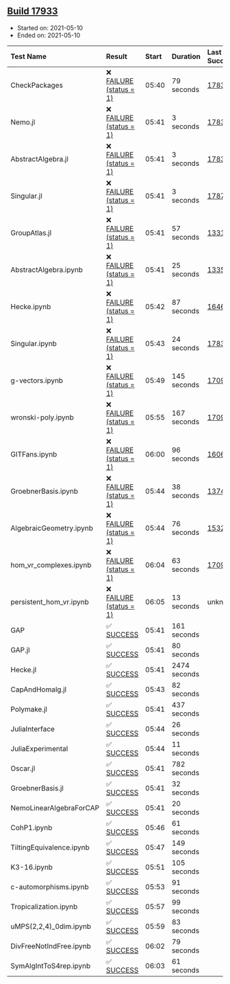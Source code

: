 ## [Build 17933](https://oscarci.mathematik.uni-kl.de/job/oscar/17933/)

* Started on: 2021-05-10
* Ended on: 2021-05-10

| Test Name    | Result | Start | Duration | Last Success | First Failure |
|:-------------|:-------|:------|:---------|:-------------|:--------------|
| CheckPackages | ❌ [FAILURE (status = 1)](https://oscarci.mathematik.uni-kl.de/job/oscar/17933/artifact/logs/build-17933/CheckPackages.log) | 05:40 | 79 seconds | [17832](https://oscarci.mathematik.uni-kl.de/job/oscar/17832/) | [17833](https://oscarci.mathematik.uni-kl.de/job/oscar/17833/) |
| Nemo.jl | ❌ [FAILURE (status = 1)](https://oscarci.mathematik.uni-kl.de/job/oscar/17933/artifact/logs/build-17933/Nemo.jl.log) | 05:41 | 3 seconds | [17835](https://oscarci.mathematik.uni-kl.de/job/oscar/17835/) | [17836](https://oscarci.mathematik.uni-kl.de/job/oscar/17836/) |
| AbstractAlgebra.jl | ❌ [FAILURE (status = 1)](https://oscarci.mathematik.uni-kl.de/job/oscar/17933/artifact/logs/build-17933/AbstractAlgebra.jl.log) | 05:41 | 3 seconds | [17831](https://oscarci.mathematik.uni-kl.de/job/oscar/17831/) | [17832](https://oscarci.mathematik.uni-kl.de/job/oscar/17832/) |
| Singular.jl | ❌ [FAILURE (status = 1)](https://oscarci.mathematik.uni-kl.de/job/oscar/17933/artifact/logs/build-17933/Singular.jl.log) | 05:41 | 3 seconds | [17871](https://oscarci.mathematik.uni-kl.de/job/oscar/17871/) | [17872](https://oscarci.mathematik.uni-kl.de/job/oscar/17872/) |
| GroupAtlas.jl | ❌ [FAILURE (status = 1)](https://oscarci.mathematik.uni-kl.de/job/oscar/17933/artifact/logs/build-17933/GroupAtlas.jl.log) | 05:41 | 57 seconds | [13311](https://oscarci.mathematik.uni-kl.de/job/oscar/13311/) | [13312](https://oscarci.mathematik.uni-kl.de/job/oscar/13312/) |
| AbstractAlgebra.ipynb | ❌ [FAILURE (status = 1)](https://oscarci.mathematik.uni-kl.de/job/oscar/17933/artifact/logs/build-17933/AbstractAlgebra.ipynb.log) | 05:41 | 25 seconds | [13355](https://oscarci.mathematik.uni-kl.de/job/oscar/13355/) | [13356](https://oscarci.mathematik.uni-kl.de/job/oscar/13356/) |
| Hecke.ipynb | ❌ [FAILURE (status = 1)](https://oscarci.mathematik.uni-kl.de/job/oscar/17933/artifact/logs/build-17933/Hecke.ipynb.log) | 05:42 | 87 seconds | [16463](https://oscarci.mathematik.uni-kl.de/job/oscar/16463/) | [16464](https://oscarci.mathematik.uni-kl.de/job/oscar/16464/) |
| Singular.ipynb | ❌ [FAILURE (status = 1)](https://oscarci.mathematik.uni-kl.de/job/oscar/17933/artifact/logs/build-17933/Singular.ipynb.log) | 05:43 | 24 seconds | [17835](https://oscarci.mathematik.uni-kl.de/job/oscar/17835/) | [17836](https://oscarci.mathematik.uni-kl.de/job/oscar/17836/) |
| g-vectors.ipynb | ❌ [FAILURE (status = 1)](https://oscarci.mathematik.uni-kl.de/job/oscar/17933/artifact/logs/build-17933/g-vectors.ipynb.log) | 05:49 | 145 seconds | [17099](https://oscarci.mathematik.uni-kl.de/job/oscar/17099/) | [17100](https://oscarci.mathematik.uni-kl.de/job/oscar/17100/) |
| wronski-poly.ipynb | ❌ [FAILURE (status = 1)](https://oscarci.mathematik.uni-kl.de/job/oscar/17933/artifact/logs/build-17933/wronski-poly.ipynb.log) | 05:55 | 167 seconds | [17098](https://oscarci.mathematik.uni-kl.de/job/oscar/17098/) | [17099](https://oscarci.mathematik.uni-kl.de/job/oscar/17099/) |
| GITFans.ipynb | ❌ [FAILURE (status = 1)](https://oscarci.mathematik.uni-kl.de/job/oscar/17933/artifact/logs/build-17933/GITFans.ipynb.log) | 06:00 | 96 seconds | [16068](https://oscarci.mathematik.uni-kl.de/job/oscar/16068/) | [16069](https://oscarci.mathematik.uni-kl.de/job/oscar/16069/) |
| GroebnerBasis.ipynb | ❌ [FAILURE (status = 1)](https://oscarci.mathematik.uni-kl.de/job/oscar/17933/artifact/logs/build-17933/GroebnerBasis.ipynb.log) | 05:44 | 38 seconds | [13748](https://oscarci.mathematik.uni-kl.de/job/oscar/13748/) | [13749](https://oscarci.mathematik.uni-kl.de/job/oscar/13749/) |
| AlgebraicGeometry.ipynb | ❌ [FAILURE (status = 1)](https://oscarci.mathematik.uni-kl.de/job/oscar/17933/artifact/logs/build-17933/AlgebraicGeometry.ipynb.log) | 05:44 | 76 seconds | [15322](https://oscarci.mathematik.uni-kl.de/job/oscar/15322/) | [15323](https://oscarci.mathematik.uni-kl.de/job/oscar/15323/) |
| hom_vr_complexes.ipynb | ❌ [FAILURE (status = 1)](https://oscarci.mathematik.uni-kl.de/job/oscar/17933/artifact/logs/build-17933/hom_vr_complexes.ipynb.log) | 06:04 | 63 seconds | [17099](https://oscarci.mathematik.uni-kl.de/job/oscar/17099/) | [17100](https://oscarci.mathematik.uni-kl.de/job/oscar/17100/) |
| persistent_hom_vr.ipynb | ❌ [FAILURE (status = 1)](https://oscarci.mathematik.uni-kl.de/job/oscar/17933/artifact/logs/build-17933/persistent_hom_vr.ipynb.log) | 06:05 | 13 seconds | unknown | unknown |
| GAP | ✅ [SUCCESS](https://oscarci.mathematik.uni-kl.de/job/oscar/17933/artifact/logs/build-17933/GAP.log) | 05:41 | 161 seconds |  |  |
| GAP.jl | ✅ [SUCCESS](https://oscarci.mathematik.uni-kl.de/job/oscar/17933/artifact/logs/build-17933/GAP.jl.log) | 05:41 | 80 seconds |  |  |
| Hecke.jl | ✅ [SUCCESS](https://oscarci.mathematik.uni-kl.de/job/oscar/17933/artifact/logs/build-17933/Hecke.jl.log) | 05:41 | 2474 seconds |  |  |
| CapAndHomalg.jl | ✅ [SUCCESS](https://oscarci.mathematik.uni-kl.de/job/oscar/17933/artifact/logs/build-17933/CapAndHomalg.jl.log) | 05:43 | 82 seconds |  |  |
| Polymake.jl | ✅ [SUCCESS](https://oscarci.mathematik.uni-kl.de/job/oscar/17933/artifact/logs/build-17933/Polymake.jl.log) | 05:41 | 437 seconds |  |  |
| JuliaInterface | ✅ [SUCCESS](https://oscarci.mathematik.uni-kl.de/job/oscar/17933/artifact/logs/build-17933/JuliaInterface.log) | 05:44 | 26 seconds |  |  |
| JuliaExperimental | ✅ [SUCCESS](https://oscarci.mathematik.uni-kl.de/job/oscar/17933/artifact/logs/build-17933/JuliaExperimental.log) | 05:44 | 11 seconds |  |  |
| Oscar.jl | ✅ [SUCCESS](https://oscarci.mathematik.uni-kl.de/job/oscar/17933/artifact/logs/build-17933/Oscar.jl.log) | 05:41 | 782 seconds |  |  |
| GroebnerBasis.jl | ✅ [SUCCESS](https://oscarci.mathematik.uni-kl.de/job/oscar/17933/artifact/logs/build-17933/GroebnerBasis.jl.log) | 05:41 | 32 seconds |  |  |
| NemoLinearAlgebraForCAP | ✅ [SUCCESS](https://oscarci.mathematik.uni-kl.de/job/oscar/17933/artifact/logs/build-17933/NemoLinearAlgebraForCAP.log) | 05:41 | 20 seconds |  |  |
| CohP1.ipynb | ✅ [SUCCESS](https://oscarci.mathematik.uni-kl.de/job/oscar/17933/artifact/logs/build-17933/CohP1.ipynb.log) | 05:46 | 61 seconds |  |  |
| TiltingEquivalence.ipynb | ✅ [SUCCESS](https://oscarci.mathematik.uni-kl.de/job/oscar/17933/artifact/logs/build-17933/TiltingEquivalence.ipynb.log) | 05:47 | 149 seconds |  |  |
| K3-16.ipynb | ✅ [SUCCESS](https://oscarci.mathematik.uni-kl.de/job/oscar/17933/artifact/logs/build-17933/K3-16.ipynb.log) | 05:51 | 105 seconds |  |  |
| c-automorphisms.ipynb | ✅ [SUCCESS](https://oscarci.mathematik.uni-kl.de/job/oscar/17933/artifact/logs/build-17933/c-automorphisms.ipynb.log) | 05:53 | 91 seconds |  |  |
| Tropicalization.ipynb | ✅ [SUCCESS](https://oscarci.mathematik.uni-kl.de/job/oscar/17933/artifact/logs/build-17933/Tropicalization.ipynb.log) | 05:57 | 99 seconds |  |  |
| uMPS(2,2,4)_0dim.ipynb | ✅ [SUCCESS](https://oscarci.mathematik.uni-kl.de/job/oscar/17933/artifact/logs/build-17933/uMPS-2-2-4-_0dim.ipynb.log) | 05:59 | 83 seconds |  |  |
| DivFreeNotIndFree.ipynb | ✅ [SUCCESS](https://oscarci.mathematik.uni-kl.de/job/oscar/17933/artifact/logs/build-17933/DivFreeNotIndFree.ipynb.log) | 06:02 | 79 seconds |  |  |
| SymAlgIntToS4rep.ipynb | ✅ [SUCCESS](https://oscarci.mathematik.uni-kl.de/job/oscar/17933/artifact/logs/build-17933/SymAlgIntToS4rep.ipynb.log) | 06:03 | 61 seconds |  |  |
